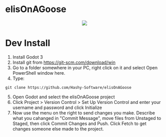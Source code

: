 # elisOnAGoose

<p align="center"><a href="https://hashyy.itch.io/elisonagoose"><img src="https://cdn.betterttv.net/emote/6300c3b1ecbd418154246b27/3x.webp" /></a></p>


# Dev Install
1. Install Godot 3
2. Install git from https://git-scm.com/download/win 
3. Go to a folder somewhere in your PC, right click on it and select Open PowerShell window here.
4. Type:
```
git clone https://github.com/Hashy-Software/elisOnAGoose
```
5. Open Godot and select the elisOnAGoose project
6. Click Project > Version Control > Set Up Version Control and enter your username and password and click Initialize
7. Now use the menu on the right to send changes you make. Describe what you cahanged in "Commit Message", move files from Unstaged to Staged, then click Commit Changes and Push. Click Fetch to get changes someone else made to the project. 
